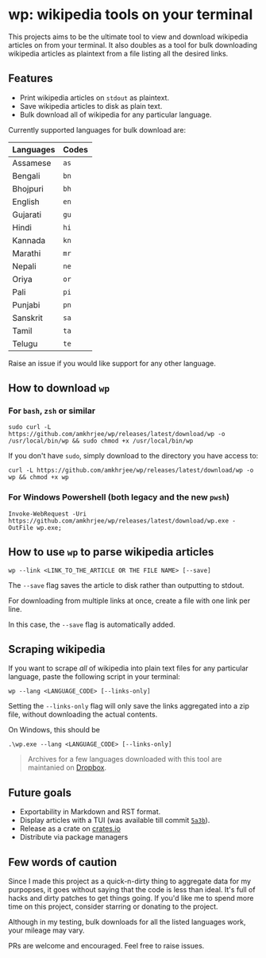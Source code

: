 # wp: wikipedia tools on your terminal

This projects aims to be the ultimate tool to view and download wikipedia articles on from your terminal. It also doubles as a tool for bulk downloading wikipedia articles as plaintext from a file listing all the desired links.

## Features

-  Print wikipedia articles on `stdout` as plaintext.
-  Save wikipedia articles to disk as plain text.
- Bulk download all of wikipedia for any particular language.

Currently supported languages for bulk download are: 

| Languages | Codes |
|-----------|------|
|Assamese | `as` |
| Bengali | `bn` |
| Bhojpuri | `bh` |
| English | `en` |
| Gujarati | `gu` |
| Hindi | `hi` |
| Kannada | `kn` |
| Marathi | `mr` |
| Nepali | `ne` |
| Oriya | `or` |
| Pali | `pi` |
| Punjabi | `pn` |
|Sanskrit | `sa` |
| Tamil | `ta` |
| Telugu | `te` | 

Raise an issue if you would like support for any other language.

## How to download `wp`

### For `bash`, `zsh` or similar
```
sudo curl -L https://github.com/amkhrjee/wp/releases/latest/download/wp -o /usr/local/bin/wp && sudo chmod +x /usr/local/bin/wp 
```
If you don't have `sudo`, simply download to the directory you have access to:

```
curl -L https://github.com/amkhrjee/wp/releases/latest/download/wp -o wp && chmod +x wp 
```

### For Windows Powershell (both legacy and the new `pwsh`)
```
Invoke-WebRequest -Uri https://github.com/amkhrjee/wp/releases/latest/download/wp.exe -OutFile wp.exe;
```

## How to use `wp` to parse wikipedia articles

```
wp --link <LINK_TO_THE_ARTICLE OR THE FILE NAME> [--save] 
```

The `--save` flag saves the article to disk rather than outputting to stdout.

For downloading from multiple links at once, create a file with one link per line.

In this case, the `--save` flag is automatically added.


## Scraping wikipedia

If you want to scrape *all* of wikipedia into plain text files for any particular language, paste the following script in your terminal:

```
wp --lang <LANGUAGE_CODE> [--links-only]
```
Setting the `--links-only` flag will only save the links aggregated into a zip file, without downloading the actual contents.

On Windows, this should be
```
.\wp.exe --lang <LANGUAGE_CODE> [--links-only]
```

> Archives for a few languages downloaded with this tool are maintanied on [Dropbox](https://www.dropbox.com/scl/fo/u93co50rha4263fpw71dz/AKMviTRu_AMWCWvSv9n9snU?rlkey=okazdak9rued8b6mmhthkfg07&st=am5scwho&dl=0).

## Future goals

- Exportability in Markdown and RST format.
- Display articles with a TUI (was available till commit [`5a3b`](https://github.com/amkhrjee/wp/tree/5a3b0c3b85e46fa6cd933af5d3ea36b3ac1d1a0d)).
- Release as a crate on [crates.io](https://crates.io)
- Distribute via package managers

## Few words of caution

Since I made this project as a quick-n-dirty thing to aggregate data for my purpopses, it goes without saying that the code is less than ideal. It's full of hacks and dirty patches to get things going. If you'd like me to spend more time on this project, consider starring or donating to the project.

Although in my testing, bulk downloads for all the listed languages work, your mileage may vary.

PRs are welcome and encouraged. Feel free to raise issues.